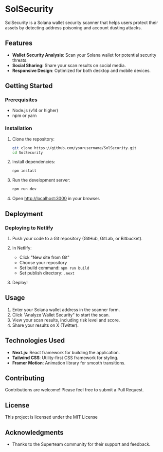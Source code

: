 # SolSecurity

SolSecurity is a Solana wallet security scanner that helps users protect their assets by detecting address poisoning and account dusting attacks.

## Features

- **Wallet Security Analysis**: Scan your Solana wallet for potential security threats.
- **Social Sharing**: Share your scan results on social media.
- **Responsive Design**: Optimized for both desktop and mobile devices.

## Getting Started

### Prerequisites

- Node.js (v14 or higher)
- npm or yarn

### Installation

1. Clone the repository:
   ```bash
   git clone https://github.com/yourusername/SolSecurity.git
   cd SolSecurity
   ```

2. Install dependencies:
   ```bash
   npm install
   ```

3. Run the development server:
   ```bash
   npm run dev
   ```

4. Open [http://localhost:3000](http://localhost:3000) in your browser.

## Deployment

### Deploying to Netlify

1. Push your code to a Git repository (GitHub, GitLab, or Bitbucket).

2. In Netlify:
   - Click "New site from Git"
   - Choose your repository
   - Set build command: `npm run build`
   - Set publish directory: `.next`

3. Deploy!

## Usage

1. Enter your Solana wallet address in the scanner form.
2. Click "Analyze Wallet Security" to start the scan.
3. View your scan results, including risk level and score.
4. Share your results on X (Twitter).

## Technologies Used

- **Next.js**: React framework for building the application.
- **Tailwind CSS**: Utility-first CSS framework for styling.
- **Framer Motion**: Animation library for smooth transitions.

## Contributing

Contributions are welcome! Please feel free to submit a Pull Request.

## License

This project is licensed under the MIT License

## Acknowledgments

- Thanks to the Superteam community for their support and feedback. 